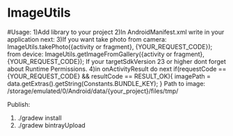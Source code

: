# ImageUtils

#Usage:
1)Add library to your project
2)In AndroidManifest.xml write in your application next:
    <activity android:name="com.idap.imageutils.ImageUtilsActivity"/>
3)If you want take photo from camera:
    ImageUtils.takePhoto({activity or fragment}, {YOUR_REQUEST_CODE});
  from device:
    ImageUtils.getImageFromGallery({activity or fragment}, {YOUR_REQUEST_CODE});
  If your targetSdkVersion 23 or higher dont forget about Runtime Permissions.
4)in onActivityResult do next
   if(requestCode == {YOUR_REQUEST_CODE} && resultCode == RESULT_OK){
    imagePath = data.getExtras().getString(Constants.BUNDLE_KEY);
   }
  Path to image: /storage/emulated/0/Android/data/{your_project}/files/tmp/
  
Publish:
1) ./gradew install
2) ./gradew bintrayUpload
